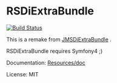RSDiExtraBundle
===================

[![Build Status](https://travis-ci.org/RickySu/RSDiExtraBundle.svg?branch=master)](https://travis-ci.org/RickySu/RSDiExtraBundle)

This is a remake from [JMSDiExtraBundle](https://github.com/schmittjoh/JMSDiExtraBundle) .

RSDiExtraBundle requires Symfony4 ;)

Documentation: [Resources/doc](Resources/doc/index.md)

License: MIT